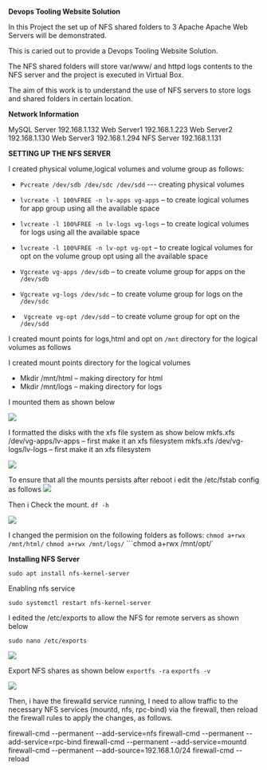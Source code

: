 **Devops Tooling Website Solution**


In this Project the set up of NFS shared folders to 3 Apache Apache Web Servers will be demonstrated.

This is caried out to provide a Devops Tooling Website Solution.

The NFS shared folders will store var/www/ and  httpd logs contents to the NFS server and the project is executed in Virtual Box.

The aim of this work is to understand the use of  NFS servers to store logs and shared folders in certain location.

**Network Information**

MySQL Server 192.168.1.132
Web Server1 192.168.1.223
Web Server2 192.168.1.130
Web Server3 192.168.1.294
NFS Server 192.168.1.131




**SETTING UP THE NFS SERVER**


I created physical volume,logical volumes and volume group as follows:
- ```Pvcreate /dev/sdb /dev/sdc /dev/sdd``` --- creating physical volumes
 
- ```lvcreate -l 100%FREE -n lv-apps vg-apps``` – to create logical volumes for app group using all the available space

- ```lvcreate -l 100%FREE -n lv-logs vg-logs``` – to create logical volumes for logs using all the available space
 
- ```lvcreate -l 100%FREE -n lv-opt vg-opt``` – to create logical volumes for opt on the volume group opt using all the available space

- ```Vgcreate vg-apps /dev/sdb``` – to create volume group for apps on the ```/dev/sdb```
 
- ```Vgcreate vg-logs /dev/sdc``` – to create volume group for logs on the ```/dev/sdc```
 
- ``` Vgcreate vg-opt /dev/sdd``` – to create volume group for opt on the ```/dev/sdd```

I created mount points for logs,html and opt on 
```/mnt``` directory for the logical volumes as follows

I created mount points directory for the logical volumes

- Mkdir /mnt/html – making directory for html
- Mkdir /mnt/logs – making directory for logs

I mounted them as shown below

![](https://github.com/drazen-dee28/Devops-Tooling-Website-Solution/blob/main/devops_tooling/mount.jpg)


I formatted the disks with the xfs file system as show below
mkfs.xfs /dev/vg-apps/lv-apps – first make it an xfs filesystem
mkfs.xfs /dev/vg-logs/lv-logs – first make it an xfs filesystem

![](https://github.com/drazen-dee28/Devops-Tooling-Website-Solution/blob/main/devops_tooling/xfs.png)


To ensure that all the mounts  persists after reboot i edit the /etc/fstab config as follows
![](https://github.com/drazen-dee28/Devops-Tooling-Website-Solution/blob/main/devops_tooling/uuid.jpg)


Then i Check the mount.
```df -h```

![](https://github.com/drazen-dee28/Devops-Tooling-Website-Solution/blob/main/devops_tooling/output.png)



I changed the permision on the following folders as follows:
```chmod a+rwx /mnt/html/```
```chmod a+rwx /mnt/logs/```
```chmod a+rwx /mnt/opt/`

 

**Installing NFS Server**

```sudo apt install nfs-kernel-server```

Enabling nfs service

 ```sudo systemctl restart nfs-kernel-server```


I edited the /etc/exports to allow the NFS for remote servers as shown below

```sudo nano /etc/exports```


![](https://github.com/drazen-dee28/Devops-Tooling-Website-Solution/blob/main/devops_tooling/export.png)

Export NFS shares as shown below
```exportfs -ra```
```exportfs -v```

![](https://github.com/drazen-dee28/Devops-Tooling-Website-Solution/blob/main/devops_tooling/exportfs.png)


Then, i have the firewalld service running, I need to allow traffic to the necessary NFS services (mountd, nfs, rpc-bind) via the firewall, then reload the firewall rules to apply the changes, as follows.

firewall-cmd --permanent --add-service=nfs
firewall-cmd --permanent --add-service=rpc-bind
firewall-cmd --permanent --add-service=mountd
firewall-cmd --permanent --add-source=192.168.1.0/24
firewall-cmd --reload